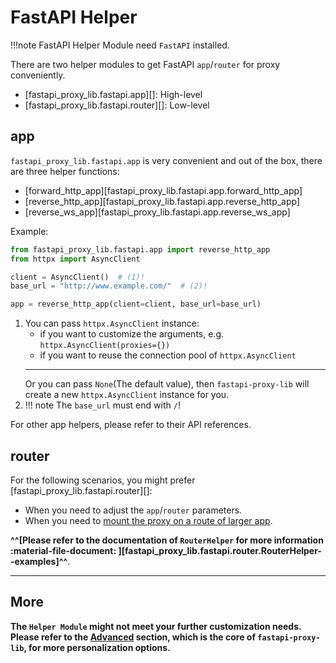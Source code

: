 # FastAPI Helper

!!!note
    FastAPI Helper Module need `FastAPI` installed.

There are two helper modules to get FastAPI `app`/`router` for proxy conveniently.

- [fastapi_proxy_lib.fastapi.app][]: High-level
- [fastapi_proxy_lib.fastapi.router][]: Low-level

## app

`fastapi_proxy_lib.fastapi.app` is very convenient and out of the box, there are three helper functions:

- [forward_http_app][fastapi_proxy_lib.fastapi.app.forward_http_app]
- [reverse_http_app][fastapi_proxy_lib.fastapi.app.reverse_http_app]
- [reverse_ws_app][fastapi_proxy_lib.fastapi.app.reverse_ws_app]

Example:

```python
from fastapi_proxy_lib.fastapi.app import reverse_http_app
from httpx import AsyncClient

client = AsyncClient()  # (1)!
base_url = "http://www.example.com/"  # (2)!

app = reverse_http_app(client=client, base_url=base_url)
```

1. You can pass `httpx.AsyncClient` instance:
    - if you want to customize the arguments, e.g. `httpx.AsyncClient(proxies={})`
    - if you want to reuse the connection pool of `httpx.AsyncClient`
    ---
    Or you can pass `None`(The default value), then `fastapi-proxy-lib` will create a new `httpx.AsyncClient` instance for you.
2. !!! note
    The `base_url` must end with `/`!

For other app helpers, please refer to their API references.

## router

For the following scenarios, you might prefer [fastapi_proxy_lib.fastapi.router][]:

- When you need to adjust the `app`/`router` parameters.
- When you need to [mount the proxy on a route of larger app](https://fastapi.tiangolo.com/tutorial/bigger-applications/).

**^^[Please refer to the documentation of `RouterHelper` for more information :material-file-document: ][fastapi_proxy_lib.fastapi.router.RouterHelper--examples]^^**.

---

## More

**The `Helper Module` might not meet your further customization needs. Please refer to the [Advanced](Advanced.md) section, which is the core of `fastapi-proxy-lib`, for more personalization options.**
